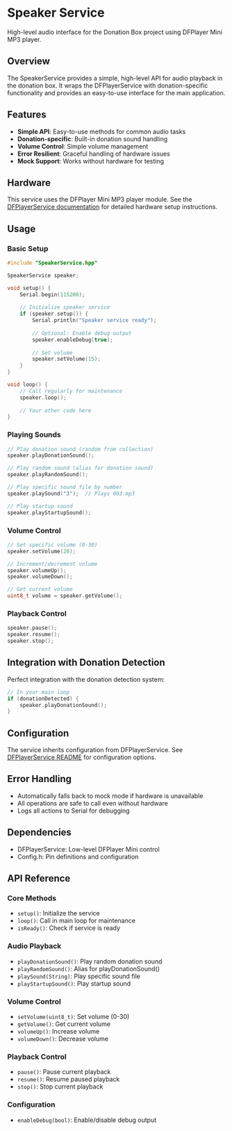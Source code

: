 # Speaker Service

High-level audio interface for the Donation Box project using DFPlayer Mini MP3 player.

## Overview

The SpeakerService provides a simple, high-level API for audio playback in the donation box. It wraps the DFPlayerService with donation-specific functionality and provides an easy-to-use interface for the main application.

## Features

- **Simple API**: Easy-to-use methods for common audio tasks
- **Donation-specific**: Built-in donation sound handling
- **Volume Control**: Simple volume management
- **Error Resilient**: Graceful handling of hardware issues
- **Mock Support**: Works without hardware for testing

## Hardware

This service uses the DFPlayer Mini MP3 player module. See the [DFPlayerService documentation](../DFPlayerService/README.md) for detailed hardware setup instructions.

## Usage

### Basic Setup

```cpp
#include "SpeakerService.hpp"

SpeakerService speaker;

void setup() {
    Serial.begin(115200);
    
    // Initialize speaker service
    if (speaker.setup()) {
        Serial.println("Speaker service ready");
        
        // Optional: Enable debug output
        speaker.enableDebug(true);
        
        // Set volume
        speaker.setVolume(15);
    }
}

void loop() {
    // Call regularly for maintenance
    speaker.loop();
    
    // Your other code here
}
```

### Playing Sounds

```cpp
// Play donation sound (random from collection)
speaker.playDonationSound();

// Play random sound (alias for donation sound)
speaker.playRandomSound();

// Play specific sound file by number
speaker.playSound("3");  // Plays 003.mp3

// Play startup sound
speaker.playStartupSound();
```

### Volume Control

```cpp
// Set specific volume (0-30)
speaker.setVolume(20);

// Increment/decrement volume
speaker.volumeUp();
speaker.volumeDown();

// Get current volume
uint8_t volume = speaker.getVolume();
```

### Playback Control

```cpp
speaker.pause();
speaker.resume();
speaker.stop();
```

## Integration with Donation Detection

Perfect integration with the donation detection system:

```cpp
// In your main loop
if (donationDetected) {
    speaker.playDonationSound();
}
```

## Configuration

The service inherits configuration from DFPlayerService. See [DFPlayerService README](../DFPlayerService/README.md) for configuration options.

## Error Handling

- Automatically falls back to mock mode if hardware is unavailable
- All operations are safe to call even without hardware
- Logs all actions to Serial for debugging

## Dependencies

- DFPlayerService: Low-level DFPlayer Mini control
- Config.h: Pin definitions and configuration

## API Reference

### Core Methods
- `setup()`: Initialize the service
- `loop()`: Call in main loop for maintenance
- `isReady()`: Check if service is ready

### Audio Playback
- `playDonationSound()`: Play random donation sound
- `playRandomSound()`: Alias for playDonationSound()
- `playSound(String)`: Play specific sound file
- `playStartupSound()`: Play startup sound

### Volume Control
- `setVolume(uint8_t)`: Set volume (0-30)
- `getVolume()`: Get current volume
- `volumeUp()`: Increase volume
- `volumeDown()`: Decrease volume

### Playback Control
- `pause()`: Pause current playback
- `resume()`: Resume paused playback
- `stop()`: Stop current playback

### Configuration
- `enableDebug(bool)`: Enable/disable debug output

